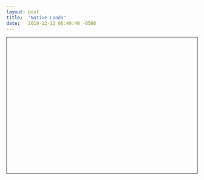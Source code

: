 ```yaml
---
layout: post
title:  "Native Lands"
date:   2019-12-12 08:49:40 -0500
---
```


<svg class="youth-asthma-map map" viewBox="0 0 700 500" style="border: 1px solid #292929;"></svg>
<script src="/assets/javascripts/d3.min.js"> </script>
<script src="/assets/javascripts/native-lands.js"></script>